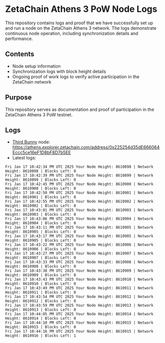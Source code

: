 # ZetaChain Athens 3 PoW Node Logs
This repository contains logs and proof that we have successfully set up and run a node on the ZetaChain Athens 3 network. The logs demonstrate continuous node operation, including synchronization details and performance.

## Contents
- Node setup information
- Synchronization logs with block height details
- Ongoing proof of work logs to verify active participation in the ZetaChain network

## Purpose
This repository serves as documentation and proof of participation in the ZetaChain Athens 3 PoW testnet.

## Logs

- [Third Bunny](https://thirdbunny.xyz/) node: https://athens.explorer.zetachain.com/address/0x225254d35dE666064Eccc5ce16eF1D8bF8D7b5EE
- Latest logs:
```
Fri Jan 17 10:42:34 PM UTC 2025 Your Node Height: 8610898 | Network Height: 8610898 | Blocks Left: 0
Fri Jan 17 10:42:39 PM UTC 2025 Your Node Height: 8610899 | Network Height: 8610899 | Blocks Left: 0
Fri Jan 17 10:42:45 PM UTC 2025 Your Node Height: 8610900 | Network Height: 8610900 | Blocks Left: 0
Fri Jan 17 10:42:50 PM UTC 2025 Your Node Height: 8610901 | Network Height: 8610901 | Blocks Left: 0
Fri Jan 17 10:42:55 PM UTC 2025 Your Node Height: 8610902 | Network Height: 8610902 | Blocks Left: 0
Fri Jan 17 10:43:01 PM UTC 2025 Your Node Height: 8610903 | Network Height: 8610903 | Blocks Left: 0
Fri Jan 17 10:43:06 PM UTC 2025 Your Node Height: 8610904 | Network Height: 8610904 | Blocks Left: 0
Fri Jan 17 10:43:11 PM UTC 2025 Your Node Height: 8610905 | Network Height: 8610905 | Blocks Left: 0
Fri Jan 17 10:43:17 PM UTC 2025 Your Node Height: 8610905 | Network Height: 8610905 | Blocks Left: 0
Fri Jan 17 10:43:22 PM UTC 2025 Your Node Height: 8610906 | Network Height: 8610906 | Blocks Left: 0
Fri Jan 17 10:43:27 PM UTC 2025 Your Node Height: 8610907 | Network Height: 8610907 | Blocks Left: 0
Fri Jan 17 10:43:33 PM UTC 2025 Your Node Height: 8610908 | Network Height: 8610908 | Blocks Left: 0
Fri Jan 17 10:43:38 PM UTC 2025 Your Node Height: 8610909 | Network Height: 8610909 | Blocks Left: 0
Fri Jan 17 10:43:43 PM UTC 2025 Your Node Height: 8610910 | Network Height: 8610910 | Blocks Left: 0
Fri Jan 17 10:43:49 PM UTC 2025 Your Node Height: 8610911 | Network Height: 8610911 | Blocks Left: 0
Fri Jan 17 10:43:54 PM UTC 2025 Your Node Height: 8610912 | Network Height: 8610912 | Blocks Left: 0
Fri Jan 17 10:43:59 PM UTC 2025 Your Node Height: 8610913 | Network Height: 8610913 | Blocks Left: 0
Fri Jan 17 10:44:05 PM UTC 2025 Your Node Height: 8610914 | Network Height: 8610914 | Blocks Left: 0
Fri Jan 17 10:44:10 PM UTC 2025 Your Node Height: 8610915 | Network Height: 8610915 | Blocks Left: 0
Fri Jan 17 10:44:16 PM UTC 2025 Your Node Height: 8610915 | Network Height: 8610916 | Blocks Left: 1
```
